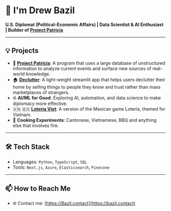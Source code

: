 # 👋 I'm Drew Bazil

**U.S. Diplomat (Political-Economic Affairs) | Data Scientist & AI Enthusiast | Builder of [Project Patricia](https://projectpatricia.com)**

---

## 💡 Projects

- 🤖 **[Project Patricia](https://projectpatricia.com)**: A program that uses a large database of unstructured information to analyze current events and surface new sources of real-world knowledge.
- 🏠 **[Declutter](https://github.com/dbazil1/declutter)**: A light-weight streamlit app that helps users declutter their home by selling things to people they know and trust rather than mass marketplaces of strangers.
- 🌐 **AI/ML for Good**: Exploring AI, automation, and data science to make diplomacy more effective.
- 🇻🇳 🇲🇽 **[Loteria Viet](https://github.com/dbazil1/loteria-viet)**: A version of the Mexican game Loteria, themed for Vietnam.
- 🍜 **Cooking Experiments**: Cantonese, Vietnamese, BBQ and anything else that involves fire.

---

## 🛠️ Tech Stack

- Languages: `Python`, `TypeScript`, `SQL`
- Tools: `Next.js`, `Azure`, `Elasticsearch`, `Pinecone`

---

## 📫 How to Reach Me

- 🌐 Contact me: [https://Bazil.contact](https://bazil.contact)
